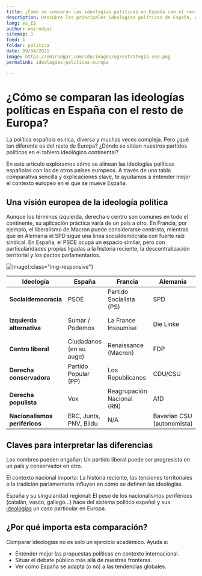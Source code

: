 ```yaml
---
title: ¿Cómo se comparan las ideologías políticas en España con el resto de Europa?
description: Descubre las principales ideologías políticas de España, cómo han evolucionado desde 1978 y qué partidos las representan hoy.
lang: es_ES
author: emirodgar
sitemap: 1
feed: 1
folder: politica
date: 09/04/2025
image: https://emirodgar.com/cdn/images/og/estrategia-seo.png
permalink: ideologias-politicas-europa

---
```


# ¿Cómo se comparan las ideologías políticas en España con el resto de Europa?

La política española es rica, diversa y muchas veces compleja. Pero ¿qué tan diferente es del resto de Europa? ¿Dónde se sitúan nuestros partidos políticos en el tablero ideológico continental?

En este artículo exploramos cómo se alinean las ideologías políticas españolas con las de otros países europeos. A través de una tabla comparativa sencilla y explicaciones clave, te ayudamos a entender mejor el contexto europeo en el que se mueve España.

## Una visión europea de la ideología política
Aunque los términos izquierda, derecha o centro son comunes en todo el continente, su aplicación práctica varía de un país a otro. En Francia, por ejemplo, el liberalismo de Macron puede considerarse centrista, mientras que en Alemania el SPD sigue una línea socialdemócrata con fuerte raíz sindical. En España, el PSOE ocupa un espacio similar, pero con particularidades propias ligadas a la historia reciente, la descentralización territorial y los pactos parlamentarios.

![image](https://github.com/user-attachments/assets/7f9b50e9-8e5b-49ed-bae2-b8a56bb85383){:class="img-responsive"}



| Ideología                   | España                    | Francia                     | Alemania                   | Italia                    | Países Bajos            |
|----------------------------|---------------------------|-----------------------------|----------------------------|---------------------------|--------------------------|
| **Socialdemocracia**       | PSOE                      | Partido Socialista (PS)     | SPD                        | Partido Democrático (PD) | PvdA                     |
| **Izquierda alternativa**  | Sumar / Podemos           | La France Insoumise         | Die Linke                  | Sinistra Italiana         | SP (Socialistische Partij) |
| **Centro liberal**         | Ciudadanos (en su auge)   | Renaissance (Macron)        | FDP                        | Italia Viva               | D66                      |
| **Derecha conservadora**   | Partido Popular (PP)      | Los Republicanos            | CDU/CSU                    | Forza Italia              | VVD                      |
| **Derecha populista**      | Vox                       | Reagrupación Nacional (RN)  | AfD                        | Lega / Fratelli d’Italia  | PVV                      |
| **Nacionalismos periféricos** | ERC, Junts, PNV, Bildu | N/A                         | Bavarian CSU (autonomista) | Liga Norte (en origen)    | N/A                      |

## Claves para interpretar las diferencias

Los nombres pueden engañar: Un partido liberal puede ser progresista en un país y conservador en otro.

El contexto nacional importa: La historia reciente, las tensiones territoriales o la tradición parlamentaria influyen en cómo se definen las ideologías.

España y su singularidad regional: El peso de los nacionalismos periféricos (catalán, vasco, gallego...) hace del sistema político español y sus [ideologías](https://emirodgar.es/ideologias-politicas) un caso particular en Europa.

## ¿Por qué importa esta comparación?

Comparar ideologías no es solo un ejercicio académico. Ayuda a:

- Entender mejor las propuestas políticas en contexto internacional.
- Situar el debate público más allá de nuestras fronteras.
- Ver cómo España se adapta (o no) a las tendencias globales.





